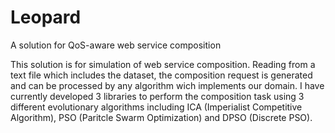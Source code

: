 # Leopard
A solution for QoS-aware web service composition

This solution is for simulation of web service composition. Reading from a text file which includes the dataset,
the composition request is generated and can be processed by any algorithm wich implements our domain. I have
currently developed 3 libraries to perform the composition task using 3 different evolutionary algorithms including
ICA (Imperialist Competitive Algorithm), PSO (Paritcle Swarm Optimization) and DPSO (Discrete PSO).

